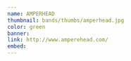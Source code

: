 ```yaml
---
name: AMPERHEAD
thumbnail: bands/thumbs/amperhead.jpg
color: green
banner:
link: http://www.amperehead.com/
embed:
---
```

